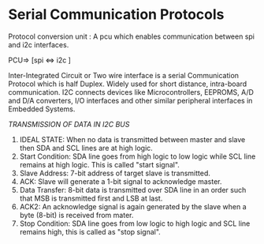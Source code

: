 # Serial Communication Protocols
Protocol conversion unit : A pcu which enables communication between spi and i2c interfaces.


PCU=>  [spi <=> i2c ]

Inter-Integrated Circuit or Two wire interface is a serial Communication Protocol which is half Duplex. Widely used for short distance, intra-board communication.
I2C connects devices like Microcontrollers, EEPROMS, A/D and D/A converters, I/O interfaces and other similar peripheral interfaces in Embedded Systems.

*TRANSMISSION OF DATA IN I2C BUS*

1. IDEAL STATE: When no data is transmitted between master and slave then SDA and SCL lines are at high logic.
2. Start Condition: SDA line goes from high logic to low logic while SCL line remains  at high logic. This is called "start signal".
3. Slave Address: 7-bit address of target slave is transmitted.
4. ACK: Slave will generate a 1-bit signal to acknowledge master.
5. Data Transfer: 8-bit data is transmitted over SDA line in an order such that  MSB is   transmitted first and LSB at last.
6. ACK2: An acknowledge signal is again generated by the slave when a byte (8-bit) is received from mater.
7. Stop Condition: SDA line goes from low logic to high logic and SCL line remains high, this is called as "stop signal".




